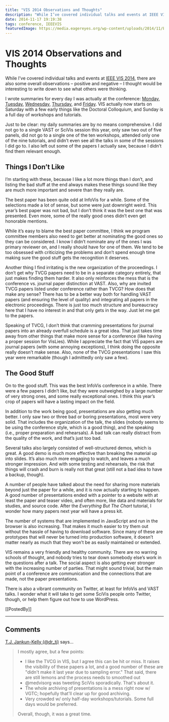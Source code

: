 ```yaml
---
title: "VIS 2014 Observations and Thoughts"
description: "While I’ve covered individual talks and events at IEEE VIS 2014, there are also some overall observations – positive and negative – I thought would be interesting to write down to see what others were thinking."
date: 2014-11-17 19:19:38
tags: conference, IEEEVIS
featuredImage: https://media.eagereyes.org/wp-content/uploads/2014/11/Eiffel-Tower-Rotated.jpg
---
```


# VIS 2014 Observations and Thoughts

While I’ve covered individual talks and events at <a href="http://ieeevis.org">IEEE VIS 2014</a>, there are also some overall observations – positive and negative – I thought would be interesting to write down to see what others were thinking.

I wrote summaries for every day I was actually at the conference: <a href="/blog/2014/vis-2014-monday">Monday</a>, <a href="/blog/2014/vis-2014-tuesday">Tuesday</a>, <a href="/blog/2014/vis-2014-wednesday">Wednesday</a>, <a href="/blog/2014/vis-2014-thursday">Thursday</a>, and <a href="/blog/2014/vis-2014-friday">Friday</a>. VIS actually now starts on Saturday with a few early things like the Doctoral Colloquium, and Sunday is a full day of workshops and tutorials.

Just to be clear: my daily summaries are by no means comprehensive. I did not go to a single VAST or SciVis session this year, only saw two out of five panels, did not go to a single one of the ten workshops, attended only one of the nine tutorials, and didn’t even see all the talks in some of the sessions I did go to. I also left out some of the papers I actually saw, because I didn’t find them relevant enough.

## Things I Don’t Like

I’m starting with these, because I like a lot more things than I don’t, and listing the bad stuff at the end always makes these things sound like they are much more important and severe than they really are.

The best paper has been quite odd at InfoVis for a while. Some of the selections made a lot of sense, but some were just downright weird. This year’s best paper was not bad, but I don’t think it was the best one that was presented. Even more, some of the really good ones didn’t even get honorable mentions.

While it’s easy to blame the best paper committee, I think we program committee members also need to get better at nominating the good ones so they can be considered. I know I didn’t nominate any of the ones I was primary reviewer on, and I really should have for one of them. We tend to be too obsessed with criticizing the problems and don’t spend enough time making sure the good stuff gets the recognition it deserves.

Another thing I find irritating is the new organization of the proceedings. I don’t get why TVCG papers need to be in a separate category entirely, that just makes finding them harder. It also only reinforces the mess that is the conference vs. journal paper distinction at VAST. Also, why are invited TVCG papers listed under conference rather than TVCG? How does that make any sense? There has to be a better way both for handling VAST papers (and ensuring the level of quality) and integrating all papers in the electronic proceedings. There is just too much structure and bureaucracy here that I have no interest in and that only gets in the way. Just let me get to the papers.

Speaking of TVCG, I don’t think that cramming presentations for journal papers into an already overfull schedule is a great idea. That just takes time away from other things that make more sense for a conference (like having a proper session for VisLies). While I appreciate the fact that VIS papers are journal papers (with some annoying exceptions), I think doing the opposite really doesn’t make sense. Also, none of the TVCG presentations I saw this year were remarkable (though I admittedly only saw a few).

## The Good Stuff

On to the good stuff. This was the best InfoVis conference in a while. There were a few papers I didn’t like, but they were outweighed by a large number of very strong ones, and some really exceptional ones. I think this year’s crop of papers will have a lasting impact on the field.

In addition to the work being good, presentations are also getting much better. I only saw two or three bad or boring presentations, most were very solid. That includes the organization of the talk, the slides (nobody seems to be using the conference style, which is a good thing), and the speaking (i.e., proper preparation and rehearsals). A bad talk can really distract from the quality of the work, and that’s just too bad.

Several talks also largely consisted of well-structured demos, which is great. A good demo is much more effective than breaking the material up into slides. It’s also much more engaging to watch, and leaves a much stronger impression. And with some testing and rehearsals, the risk that things will crash and burn is really not that great (still not a bad idea to have a backup, though).

A number of people have talked about the need for sharing more materials beyond just the paper for a while, and it is now actually starting to happen. A good number of presentations ended with a pointer to a website with at least the paper and teaser video, and often more, like data and materials for studies, and source code. After the <em>Everything But The Chart</em> tutorial, I wonder how many papers next year will have a press kit.

The number of systems that are implemented in JavaScript and run in the browser is also increasing. That makes it much easier to try them out without the hassle of having to download software. Since many of these are prototypes that will never be turned into production software, it doesn’t matter nearly as much that they won’t be as easily maintained or extended.

VIS remains a very friendly and healthy community. There are no warring schools of thought, and nobody tries to tear down somebody else’s work in the questions after a talk. The social aspect is also getting ever stronger with the increasing number of parties. That might sound trivial, but the main point of a conference are communication and the connections that are made, not the paper presentations.

There is also a vibrant community on Twitter, at least for InfoVis and VAST talks. I wonder what it will take to get some SciVis people onto Twitter, though, or help them figure out how to use WordPress.

[[PostedBy]]

<aside class="comments">

---
## Comments

<a href="http://twitter.com/dr_tj" rel="nofollow noopener" target="_blank">T.J. Jankun-Kelly (@dr_tj)</a> says…
>	I mostly agree, but a few points:
>	- I like the TVCG in VIS, but I agree this can be hit or miss. It raises the visibility of these papers a lot, and a good number of these are "didn't make it last year due to sampling error." That said, there are still lemons and the process needs to smoothed out
>	- @medvisorg was tweeting SciVis sporadically. That's about it.
>	- The whole archiving of presentations is a mess right now w/ VGTC; hopefully that'll clear up for good archiving.
>	- Very crowded w/ only half-day workshops/tutorials. Some full days would be preferred.
>	
>	Overall, though, it was a great time.

</aside>

